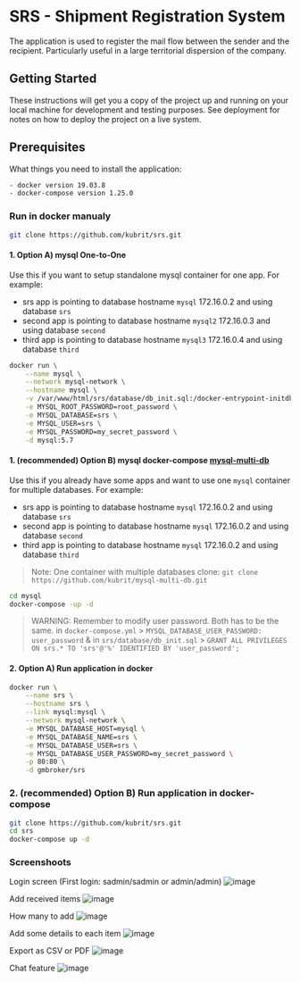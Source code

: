 # SRS - Shipment Registration System

The application is used to register the mail flow between the sender and the recipient. Particularly useful in a large territorial dispersion of the company.

## Getting Started

These instructions will get you a copy of the project up and running on your local machine for development and testing purposes.
See deployment for notes on how to deploy the project on a live system.

## Prerequisites

What things you need to install the application:
```sh
- docker version 19.03.8
- docker-compose version 1.25.0
```

### Run in docker manualy
```sh
git clone https://github.com/kubrit/srs.git
```
#### 1. Option A) mysql One-to-One
Use this if you want to setup standalone mysql container for one app. For example:
- srs app is pointing to database hostname `mysql` 172.16.0.2 and using database `srs`
- second app is pointing to database hostname `mysql2` 172.16.0.3 and using database `second`
- third app is pointing to database hostname `mysql3` 172.16.0.4 and using database `third`
```sh
docker run \
	--name mysql \
	--network mysql-network \
	--hostname mysql \
	-v /var/www/html/srs/database/db_init.sql:/docker-entrypoint-initdb.d/db_init.sql \
	-e MYSQL_ROOT_PASSWORD=root_password \
	-e MYSQL_DATABASE=srs \
	-e MYSQL_USER=srs \
	-e MYSQL_PASSWORD=my_secret_password \
	-d mysql:5.7
```
#### 1. (recommended) Option B) mysql docker-compose [mysql-multi-db]
Use this if you already have some apps and want to use one `mysql` container for multiple databases. For example:
- srs app is pointing to database hostname `mysql` 172.16.0.2 and using database `srs`
- second app is pointing to database hostname `mysql` 172.16.0.2 and using database `second`
- third app is pointing to database hostname `mysql` 172.16.0.2 and using database `third`
> Note: One container with multiple databases clone: `git clone https://github.com/kubrit/mysql-multi-db.git`
```sh
cd mysql
docker-compose -up -d
```
> WARNING: Remember to modify user password. Both has to be the same.
> in `docker-compose.yml` > `MYSQL_DATABASE_USER_PASSWORD: user_password`
> &
> in `srs/database/db_init.sql` > `GRANT ALL PRIVILEGES ON srs.* TO 'srs'@'%' IDENTIFIED BY 'user_password';`


#### 2. Option A) Run application in docker
```sh
docker run \
	--name srs \
	--hostname srs \
	--link mysql:mysql \
	--network mysql-network \
	-e MYSQL_DATABASE_HOST=mysql \
	-e MYSQL_DATABASE_NAME=srs \
	-e MYSQL_DATABASE_USER=srs \
	-e MYSQL_DATABASE_USER_PASSWORD=my_secret_password \
	-p 80:80 \
	-d gmbroker/srs
```

### 2. (recommended) Option B) Run application in docker-compose
```sh
git clone https://github.com/kubrit/srs.git
cd srs
docker-compose up -d
```

### Screenshoots
Login screen (First login: sadmin/sadmin or admin/admin)
![image](https://user-images.githubusercontent.com/27975623/142935009-e4effd00-882d-4364-98e9-be2c62afac02.png)

Add received items
![image](https://user-images.githubusercontent.com/27975623/142935319-4a2e7358-94b2-475e-9aea-86169305678b.png)

How many to add
![image](https://user-images.githubusercontent.com/27975623/142935395-86260b03-c522-4a1c-b46a-b68d029e5dad.png)

Add some details to each item
![image](https://user-images.githubusercontent.com/27975623/142935592-7cc1db15-347d-4ed1-8f20-890db73a599a.png)

Export as CSV or PDF
![image](https://user-images.githubusercontent.com/27975623/142935809-e1c1bc36-b020-41e3-8115-7f4502a9d093.png)

Chat feature
![image](https://user-images.githubusercontent.com/27975623/142935862-edc19b80-4042-4dfd-b2c3-218ab3d3e009.png)



   [mysql-multi-db]: <https://github.com/kubrit/mysql-multi-db.git>

